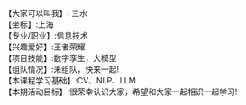 【大家可以叫我】: 三水   
【坐标】:上海    
【专业/职业】:信息技术    
【兴趣爱好】:王者荣耀    
【项目技能】:数字孪生，大模型    
【组队情况】:未组队，快来一起!    
【本课程学习基础】:CV、NLP、LLM    
【本期活动目标】:很荣幸认识大家，希望和大家一起相识一起学习!    
